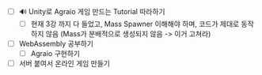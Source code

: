 - [ ] 🔊  Unity로 Agraio 게임 만드는 Tutorial 따라하기 
	- [ ] 현재 3강 까지 다 들었고, Mass Spawner 이해해야 하며, 코드가 제대로 동작하지 않음 (Mass가 분배적으로 생성되지 않음 -> 이거 고쳐라)
- [ ] WebAssembly 공부하기
	- [ ] Agraio 구현하기 

- [ ] 서버 붙여서 온라인 게임 만들기 